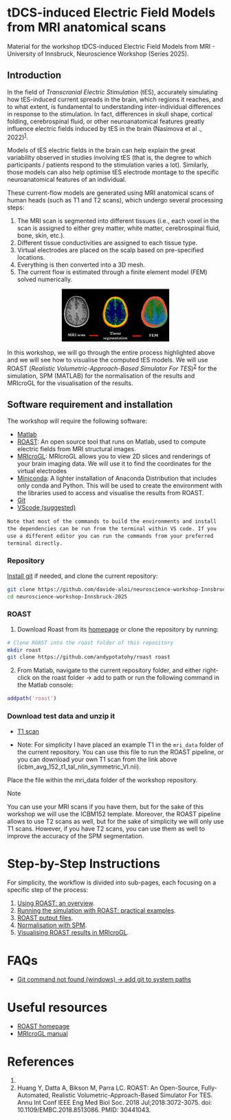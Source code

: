 # tDCS-induced Electric Field Models from MRI anatomical scans
Material for the workshop tDCS-induced Electric Field Models from MRI - University of Innsbruck, Neuroscience Workshop (Series 2025).

## Introduction

In the field of *Transcranial Electric Stimulation* (tES), accurately simulating how tES-induced current spreads in the brain, which regions it reaches, and to what extent, is fundamental to understanding inter-individual differences in response to the stimulation. In fact, differences in skull shape, cortical folding, cerebrospinal fluid, or other neuroanatomical features greatly influence electric fields induced by tES in the brain (Nasimova et al ., 2022)<sup>[1](#references)</sup>.

Models of tES electric fields in the brain can help explain the great variability observed in studies involving tES (that is, the degree to which participants / patients respond to the stimulation varies a lot). Similarly, those models can also help optimise tES electrode montage to the specific neuroanatomical features of an individual.

These current-flow models are generated using MRI anatomical scans of human heads (such as T1 and T2 scans), which undergo several processing steps:

1. The MRI scan is segmented into different tissues (i.e., each voxel in the scan is assigned to either grey matter, white matter, cerebrospinal fluid, bone, skin, etc.).
2. Different tissue conductivities are assigned to each tissue type.
3. Virtual electrodes are placed on the scalp based on pre-specified locations.
4. Everything is then converted into a 3D mesh.
5. The current flow is estimated through a finite element model (FEM) solved numerically.  

<div style="text-align: center;">
<img src="images/README/1737903920342.png" width="250">  
</div>
  

In this workshop, we will go through the entire process highlighted above and we will see how to visualise the computed tES models. We will use ROAST (_Realistic Volumetric-Approach-Based Simulator For TES_)<sup>[2](#references)</sup> for the simulation, SPM (MATLAB) for the normalisation of the results and MRIcroGL for the visualisation of the results.

## Software requirement and installation
The workshop will require the following software:
- [Matlab](https://www.mathworks.com/help/install/ug/install-products-with-internet-connection.html)
- [ROAST](https://www.parralab.org/roast/): An open source tool that runs on Matlab, used to compute electric fields from MRI structural images.  
- [MRIcroGL](https://www.nitrc.org/projects/mricrogl): MRIcroGL allows you to view 2D slices and renderings of your brain imaging data. We will use it to find the coordinates for the virtual electrodes
- [Miniconda](https://docs.anaconda.com/miniconda/): A lighter installation of Anaconda Distribution that includes only conda and Python. This will be used to create the environment with the libraries used to access and visualise the results from ROAST.
- [Git](https://git-scm.com/downloads)
- [VScode \(suggested\)](https://code.visualstudio.com/download)

```Note that most of the commands to build the environments and install the dependencies can be run from the terminal within VS code. If you use a different editor you can run the commands from your preferred terminal directly.```

### Repository
[Install git](https://github.com/git-guides/install-git) if needed, and clone the current repository:

```bash
git clone https://github.com/davide-aloi/neuroscience-workshop-Innsbruck-2025
cd neuroscience-workshop-Innsbruck-2025
```

### ROAST 

1) Download Roast from its [homepage](https://www.parralab.org/roast/) or clone the repository by running: 

```bash
# Clone ROAST into the roast folder of this repository
mkdir roast
git clone https://github.com/andypotatohy/roast roast
```

2) From Matlab, navigate to the current repository folder, and either right-click on the roast folder -> add to path or run the following command in the Matlab console:

```matlab
addpath('roast')  
```

### Download test data and unzip it
- [T1 scan](https://packages.bic.mni.mcgill.ca/mni-models/icbm152/mni_icbm152_nl_VI_nifti.zip)

- Note: For simplicity I have placed an example T1 in the `mri_data` folder of the current repository. You can use this file to run the ROAST pipeline, or you can download your own T1 scan from the link above (icbm_avg_152_t1_tal_nlin_symmetric_VI.nii).

Place the file within the mri_data folder of the workshop repository. 

> [!NOTE]  
> You can use your MRI scans if you have them, but for the sake of this workshop we will use the ICBM152 template. Moreover, the ROAST pipeline allows to use T2 scans as well, but for the sake of simplicity we will only use T1 scans. However, if you have T2 scans, you can use them as well to improve the accuracy of the SPM segmentation.


# Step-by-Step Instructions
For simplicity, the workflow is divided into sub-pages, each focusing on a specific step of the process:
1. [Using ROAST: an overview](docs/roast.md).
2. [Running the simulation with ROAST: practical examples](docs/roast_simulation.md).
3. [ROAST putput files](docs/roast_output.md).
4. [Normalisation with SPM](docs/normalise_roast_results.md). 
5. [Visualising ROAST results in MRIcroGL](docs/results_visualisation.md).


# FAQs
- [Git command not found (windows) &rarr; add git to system paths](https://linuxhint.com/add-git-to-path-windows/)

# Useful resources
- [ROAST homepage](https://www.opensourceimaging.org/project/roast/#:~:text=ROAST%3A%20A%20fully%20automated%2C%20Realistic,such%20as%20iso2mesh%20and%20getDP.)
- [MRIcroGL manual](https://www.cgl.ucsf.edu/home/meng/dicom/mricrogl-manual.pdf)


# References
1) 
2) Huang Y, Datta A, Bikson M, Parra LC. ROAST: An Open-Source, Fully-Automated, Realistic Volumetric-Approach-Based Simulator For TES. Annu Int Conf IEEE Eng Med Biol Soc. 2018 Jul;2018:3072-3075. doi: 10.1109/EMBC.2018.8513086. PMID: 30441043.
